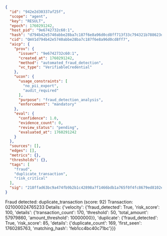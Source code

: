 ```json
{
  "id": "942e2d30337af25f",
  "scope": "agent",
  "key": "RESULT",
  "epoch": 1760291242,
  "host_pid": "9e6742732c60:1",
  "hash": "d794b42e5740abbe28ba7c187f6e8a96d0cd8ff713f33c794321b788623da88b",
  "cid": "QmV1d794b42e5740abbe28ba7c187f6e8a96d0cd8ff7",
  "aicp": {
    "prov": {
      "issuer": "9e6742732c60:1",
      "created_at": 1760291242,
      "method": "automated_fraud_detection",
      "vc_type": "VerifiableCredential"
    },
    "ucon": {
      "usage_constraints": [
        "no_pii_export",
        "audit_required"
      ],
      "purpose": "fraud_detection_analysis",
      "enforcement": "mandatory"
    },
    "eval": {
      "confidence": 1.0,
      "evidence_count": 0,
      "review_status": "pending",
      "evaluated_at": 1760291242
    }
  },
  "sources": [],
  "edges": [],
  "metrics": {},
  "thresholds": {},
  "tags": [
    "fraud",
    "duplicate_transaction",
    "risk_critical"
  ],
  "sig": "218ffad63bc9a474fb9b2b1c42898a7f1466bdb1a765f0f4fc8679ed8102e973"
}
```

Fraud detected: duplicate_transaction (score: 92)
Transaction: 021000024765233
Details: {'velocity': {'fraud_detected': True, 'risk_score': 100, 'details': {'transaction_count': 170, 'threshold': 50, 'total_amount': 57979860, 'amount_threshold': 10000000}}, 'duplicate': {'fraud_detected': True, 'risk_score': 85, 'details': {'duplicate_count': 169, 'first_seen': 1760285763, 'matching_hash': 'feb1cc4bc40c71bc'}}}
